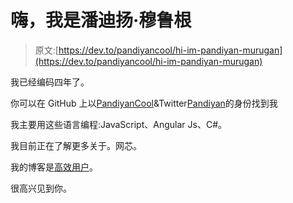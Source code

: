 # 嗨，我是潘迪扬·穆鲁根

> 原文:[https://dev.to/pandiyancool/hi-im-pandiyan-murugan](https://dev.to/pandiyancool/hi-im-pandiyan-murugan)

我已经编码四年了。

你可以在 GitHub 上以[PandiyanCool](https://github.com/PandiyanCool)&Twitter[Pandiyan](https://twitter.com/pandiyan_cool)的身份找到我

我主要用这些语言编程:JavaScript、Angular Js、C#。

我目前正在了解更多关于。网芯。

我的博客是[高效用户](https://efficientuser.wordpress.com/)。

很高兴见到你。